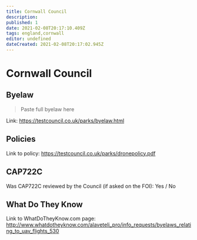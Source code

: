 ```yaml
---
title: Cornwall Council
description:
published: 1
date: 2021-02-08T20:17:10.409Z
tags: england,cornwall
editor: undefined
dateCreated: 2021-02-08T20:17:02.945Z
---
```


# Cornwall Council


## Byelaw
> Paste full byelaw here

Link:
https://testcouncil.co.uk/parks/byelaw.html

## Policies
Link to policy:
https://testcouncil.co.uk/parks/dronepolicy.pdf

## CAP722C

Was CAP722C reviewed by the Council (if asked on the FOI): Yes / No

## What Do They Know

Link to WhatDoTheyKnow.com page:
http://www.whatdotheyknow.com/alaveteli_pro/info_requests/byelaws_relating_to_uav_flights_530

